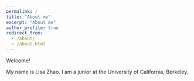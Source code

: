 ```yaml
---
permalink: /
title: "About me"
excerpt: "About me"
author_profile: true
redirect_from: 
  - /about/
  - /about.html
---
```

Welcome! 

My name is Lisa Zhao. I am a junior at the University of California, Berkeley. 
